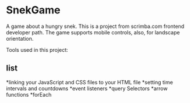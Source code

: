 # SnekGame
A game about a hungry snek. 
This is a project from scrimba.com frontend developer path. The game supports mobile controls, also, for landscape orientation.

Tools used in this project:

## list
*linking your JavaScript and CSS files to your HTML file
*setting time intervals and countdowns
*event listeners
*query Selectors
*arrow functions
*forEach
